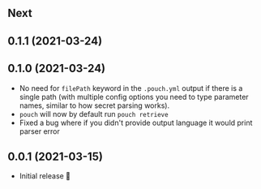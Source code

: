 ## Next

## 0.1.1 (2021-03-24)

## 0.1.0 (2021-03-24)

- No need for `filePath` keyword in the `.pouch.yml` output if there is a single path (with multiple config options you need to type parameter names, similar to how secret parsing works).
- `pouch` will now by default run `pouch retrieve`
- Fixed a bug where if you didn't provide output language it would print parser error

## 0.0.1 (2021-03-15)

- Initial release 🥳